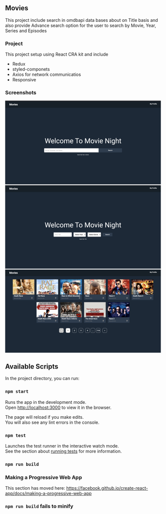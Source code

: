 ## Movies
  This project include search in omdbapi data bases about on Title basis and also provide Advance search option for
  the user to search by Movie, Year, Series and Episodes

### Project 
  This project setup using React CRA kit and include 
  - Redux
  - styled-componets
  - Axios for network communicatios
  - Responsive

### Screenshots
![Home](/public/home.png)
![Advance Search](/public/advance-search.png)
![Search Result](/public/search-result.png)

## Available Scripts
  In the project directory, you can run:

### `npm start`

Runs the app in the development mode.<br />
Open [http://localhost:3000](http://localhost:3000) to view it in the browser.

The page will reload if you make edits.<br />
You will also see any lint errors in the console.

### `npm test`

Launches the test runner in the interactive watch mode.<br />
See the section about [running tests](https://facebook.github.io/create-react-app/docs/running-tests) for more information.

### `npm run build`

### Making a Progressive Web App

This section has moved here: https://facebook.github.io/create-react-app/docs/making-a-progressive-web-app

### `npm run build` fails to minify
